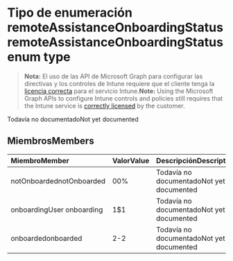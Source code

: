 # <a name="remoteassistanceonboardingstatus-enum-type"></a><span data-ttu-id="1f7f1-101">Tipo de enumeración remoteAssistanceOnboardingStatus</span><span class="sxs-lookup"><span data-stu-id="1f7f1-101">remoteAssistanceOnboardingStatus enum type</span></span>

> <span data-ttu-id="1f7f1-102">**Nota:** El uso de las API de Microsoft Graph para configurar las directivas y los controles de Intune requiere que el cliente tenga la [licencia correcta](https://go.microsoft.com/fwlink/?linkid=839381) para el servicio Intune.</span><span class="sxs-lookup"><span data-stu-id="1f7f1-102">**Note:** Using the Microsoft Graph APIs to configure Intune controls and policies still requires that the Intune service is [correctly licensed](https://go.microsoft.com/fwlink/?linkid=839381) by the customer.</span></span>

<span data-ttu-id="1f7f1-103">Todavía no documentado</span><span class="sxs-lookup"><span data-stu-id="1f7f1-103">Not yet documented</span></span>
## <a name="members"></a><span data-ttu-id="1f7f1-104">Miembros</span><span class="sxs-lookup"><span data-stu-id="1f7f1-104">Members</span></span>
|<span data-ttu-id="1f7f1-105">Miembro</span><span class="sxs-lookup"><span data-stu-id="1f7f1-105">Member</span></span>|<span data-ttu-id="1f7f1-106">Valor</span><span class="sxs-lookup"><span data-stu-id="1f7f1-106">Value</span></span>|<span data-ttu-id="1f7f1-107">Descripción</span><span class="sxs-lookup"><span data-stu-id="1f7f1-107">Description</span></span>|
|:---|:---|:---|
|<span data-ttu-id="1f7f1-108">notOnboarded</span><span class="sxs-lookup"><span data-stu-id="1f7f1-108">notOnboarded</span></span>|<span data-ttu-id="1f7f1-109">0</span><span class="sxs-lookup"><span data-stu-id="1f7f1-109">0%</span></span>|<span data-ttu-id="1f7f1-110">Todavía no documentado</span><span class="sxs-lookup"><span data-stu-id="1f7f1-110">Not yet documented</span></span>|
|<span data-ttu-id="1f7f1-111">onboarding</span><span class="sxs-lookup"><span data-stu-id="1f7f1-111">User onboarding</span></span>|<span data-ttu-id="1f7f1-112">1</span><span class="sxs-lookup"><span data-stu-id="1f7f1-112">$1</span></span>|<span data-ttu-id="1f7f1-113">Todavía no documentado</span><span class="sxs-lookup"><span data-stu-id="1f7f1-113">Not yet documented</span></span>|
|<span data-ttu-id="1f7f1-114">onboarded</span><span class="sxs-lookup"><span data-stu-id="1f7f1-114">onboarded</span></span>|<span data-ttu-id="1f7f1-115">2</span><span class="sxs-lookup"><span data-stu-id="1f7f1-115">-2</span></span>|<span data-ttu-id="1f7f1-116">Todavía no documentado</span><span class="sxs-lookup"><span data-stu-id="1f7f1-116">Not yet documented</span></span>|




